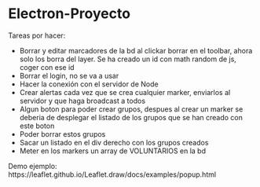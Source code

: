 # Electron-Proyecto
Tareas por hacer:
<ul>
  <li>Borrar y editar marcadores de la bd al clickar borrar en el toolbar, ahora solo los borra del layer. Se ha creado un id con math random de js, coger con ese id</li>
  <li>Borrar el login, no se va a usar</li>
  <li>Hacer la conexión con el servidor de Node</li>
  <li>Crear alertas cada vez que se crea cualquier marker, enviarlos al servidor y que haga broadcast a todos</li>
  <li>Algun boton para poder crear grupos, despues al crear un marker se deberia de desplegar el listado de los grupos que se han creado con este boton</li>
  <li>Poder borrar estos grupos</li>
  <li>Sacar un listado en el div derecho con los grupos creados</li>
  <li>Meter en los markers un array de VOLUNTARIOS en la bd</li>
</ul>
<p>Demo ejemplo: https://leaflet.github.io/Leaflet.draw/docs/examples/popup.html</p>
